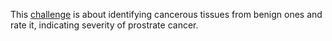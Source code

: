 This [challenge](https://www.kaggle.com/c/prostate-cancer-grade-assessment) is about identifying cancerous tissues from benign ones and rate it, indicating severity of 
prostrate cancer.
